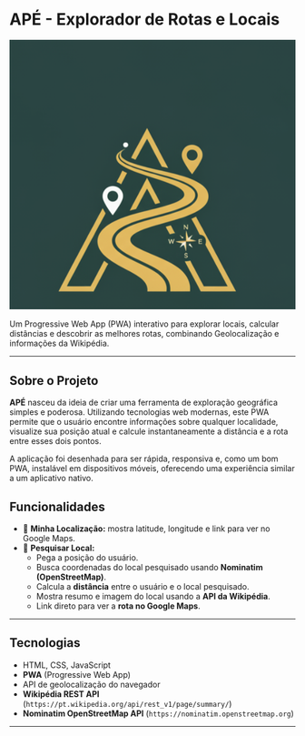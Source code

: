 # APÉ - Explorador de Rotas e Locais

![Logo do APÉ](icons/APES.PNG)

Um Progressive Web App (PWA) interativo para explorar locais, calcular distâncias e descobrir as melhores rotas, combinando Geolocalização e informações da Wikipédia.

---

## Sobre o Projeto

**APÉ** nasceu da ideia de criar uma ferramenta de exploração geográfica simples e poderosa. Utilizando tecnologias web modernas, este PWA permite que o usuário encontre informações sobre qualquer localidade, visualize sua posição atual e calcule instantaneamente a distância e a rota entre esses dois pontos.

A aplicação foi desenhada para ser rápida, responsiva e, como um bom PWA, instalável em dispositivos móveis, oferecendo uma experiência similar a um aplicativo nativo.

## Funcionalidades

- 📍 **Minha Localização:** mostra latitude, longitude e link para ver no Google Maps.
- 🔎 **Pesquisar Local:**
  - Pega a posição do usuário.
  - Busca coordenadas do local pesquisado usando **Nominatim (OpenStreetMap)**.
  - Calcula a **distância** entre o usuário e o local pesquisado.
  - Mostra resumo e imagem do local usando a **API da Wikipédia**.
  - Link direto para ver a **rota no Google Maps**.

---

## Tecnologias

- HTML, CSS, JavaScript
- **PWA** (Progressive Web App)
- API de geolocalização do navegador
- **Wikipédia REST API** (`https://pt.wikipedia.org/api/rest_v1/page/summary/`)
- **Nominatim OpenStreetMap API** (`https://nominatim.openstreetmap.org`)

---

